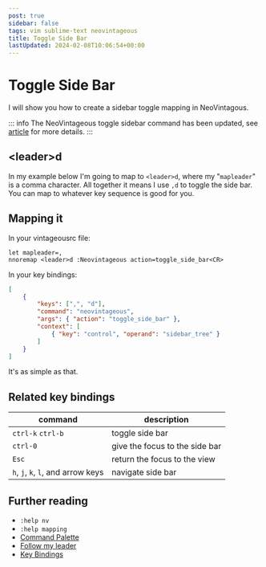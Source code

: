 ```yaml
---
post: true
sidebar: false
tags: vim sublime-text neovintageous
title: Toggle Side Bar
lastUpdated: 2024-02-08T10:06:54+00:00
---
```


# Toggle Side Bar

I will show you how to create a sidebar toggle mapping in NeoVintagous.

::: info
The NeoVintageous toggle sidebar command has been updated, see [article](/2023/05/15/neovintageous-toggle-sidebar/) for more details.
:::

## \<leader\>d

In my example below I'm going to map to `<leader>d`, where my "`mapleader`" is a comma character. All together it means I use `,d` to toggle the side bar. You can map to whatever key sequence is good for you.

## Mapping it

In your vintageousrc file:

```vim
let mapleader=,
nnoremap <leader>d :Neovintageous action=toggle_side_bar<CR>
```

In your key bindings:

```json
[
    {
        "keys": [",", "d"],
        "command": "neovintageous",
        "args": { "action": "toggle_side_bar" },
        "context": [
            { "key": "control", "operand": "sidebar_tree" }
        ]
    }
]
```

It's as simple as that.

## Related key bindings

command | description
---------- | -----------
`ctrl-k` `ctrl-b` | toggle side bar
`ctrl-0` | give the focus to the side bar
`Esc` | return the focus to the view
`h`, `j`, `k`, `l`, and arrow keys | navigate side bar

## Further reading

* `:help nv`
* `:help mapping`
* [Command Palette](http://docs.sublimetext.info/en/latest/extensibility/command_palette.html#command-palette)
* [Follow my leader](http://vimcasts.org/blog/2014/02/follow-my-leader/)
* [Key Bindings](https://www.sublimetext.com/docs/3/key_bindings.html)
